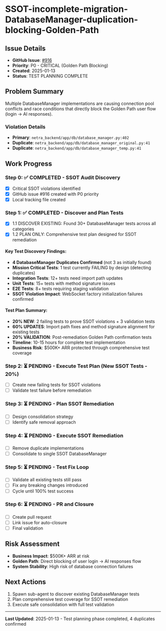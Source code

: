 # SSOT-incomplete-migration-DatabaseManager-duplication-blocking-Golden-Path

## Issue Details
- **GitHub Issue**: [#916](https://github.com/netra-systems/netra-apex/issues/916)
- **Priority**: P0 - CRITICAL (Golden Path Blocking)
- **Created**: 2025-01-13
- **Status**: TEST PLANNING COMPLETE

## Problem Summary
Multiple DatabaseManager implementations are causing connection pool conflicts and race conditions that directly block the Golden Path user flow (login → AI responses).

### Violation Details
- **Primary**: `netra_backend/app/db/database_manager.py:402`
- **Duplicate**: `netra_backend/app/db/database_manager_original.py:41`
- **Duplicate**: `netra_backend/app/db/database_manager_temp.py:41`

## Work Progress

### Step 0: ✅ COMPLETED - SSOT Audit Discovery
- [x] Critical SSOT violations identified
- [x] GitHub issue #916 created with P0 priority
- [x] Local tracking file created

### Step 1: ✅ COMPLETED - Discover and Plan Tests
- [x] 1.1 DISCOVER EXISTING: Found 30+ DatabaseManager tests across all categories
- [x] 1.2 PLAN ONLY: Comprehensive test plan designed for SSOT remediation

#### Key Test Discovery Findings:
- **4 DatabaseManager Duplicates Confirmed** (not 3 as initially found)
- **Mission Critical Tests**: 1 test currently FAILING by design (detecting duplicates)
- **Integration Tests**: 12+ tests need import path updates
- **Unit Tests**: 15+ tests with method signature issues
- **E2E Tests**: 8+ tests requiring staging validation
- **SSOT Violation Impact**: WebSocket factory initialization failures confirmed

#### Test Plan Summary:
- **20% NEW**: 2 failing tests to prove SSOT violations + 3 validation tests
- **60% UPDATES**: Import path fixes and method signature alignment for existing tests
- **20% VALIDATION**: Post-remediation Golden Path confirmation tests
- **Timeline**: 10-15 hours for complete test implementation
- **Business Risk**: $500K+ ARR protected through comprehensive test coverage

### Step 2: ⏳ PENDING - Execute Test Plan (New SSOT Tests - 20%)
- [ ] Create new failing tests for SSOT violations
- [ ] Validate test failure before remediation

### Step 3: ⏳ PENDING - Plan SSOT Remediation
- [ ] Design consolidation strategy
- [ ] Identify safe removal approach

### Step 4: ⏳ PENDING - Execute SSOT Remediation
- [ ] Remove duplicate implementations
- [ ] Consolidate to single SSOT DatabaseManager

### Step 5: ⏳ PENDING - Test Fix Loop
- [ ] Validate all existing tests still pass
- [ ] Fix any breaking changes introduced
- [ ] Cycle until 100% test success

### Step 6: ⏳ PENDING - PR and Closure
- [ ] Create pull request
- [ ] Link issue for auto-closure
- [ ] Final validation

## Risk Assessment
- **Business Impact**: $500K+ ARR at risk
- **Golden Path**: Direct blocking of user login → AI responses flow
- **System Stability**: High risk of database connection failures

## Next Actions
1. Spawn sub-agent to discover existing DatabaseManager tests
2. Plan comprehensive test coverage for SSOT remediation
3. Execute safe consolidation with full test validation

---
**Last Updated**: 2025-01-13 - Test planning phase completed, 4 duplicates confirmed
